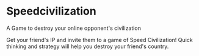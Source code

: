 Speedcivilization
=================

A Game to destroy your online opponent's civilization

Get your friend's IP and invite them to a game of Speed Civilization! Quick thinking and strategy will help you destroy your friend's country.
